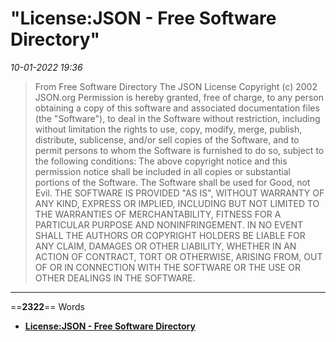 # "License:JSON - Free Software Directory"

*10-01-2022 19:36* 

> From Free Software Directory
The JSON License Copyright (c) 2002 JSON.org Permission is hereby granted, free of charge, to any person obtaining a copy of this software and associated documentation files (the "Software"), to deal in the Software without restriction, including without limitation the rights to use, copy, modify, merge, publish, distribute, sublicense, and/or sell copies of the Software, and to permit persons to whom the Software is furnished to do so, subject to the following conditions: The above copyright notice and this permission notice shall be included in all copies or substantial portions of the Software. The Software shall be used for Good, not Evil. THE SOFTWARE IS PROVIDED "AS IS", WITHOUT WARRANTY OF ANY KIND, EXPRESS OR IMPLIED, INCLUDING BUT NOT LIMITED TO THE WARRANTIES OF MERCHANTABILITY, FITNESS FOR A PARTICULAR PURPOSE AND NONINFRINGEMENT. IN NO EVENT SHALL THE AUTHORS OR COPYRIGHT HOLDERS BE LIABLE FOR ANY CLAIM, DAMAGES OR OTHER LIABILITY, WHETHER IN AN ACTION OF CONTRACT, TORT OR OTHERWISE, ARISING FROM, OUT OF OR IN CONNECTION WITH THE SOFTWARE OR THE USE OR OTHER DEALINGS IN THE SOFTWARE.
***

==**2322**== Words

- **[License:JSON - Free Software Directory](https://directory.fsf.org/wiki/License:JSON)**